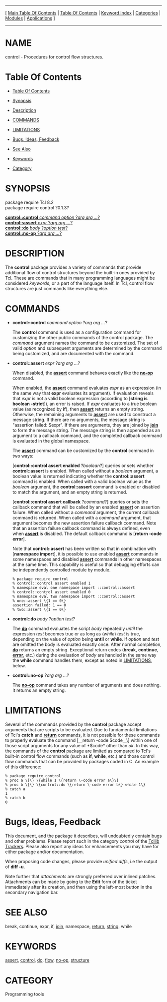 
[//000000001]: # (control \- Tcl Control Flow Commands)
[//000000002]: # (Generated from file 'control\.man' by tcllib/doctools with format 'markdown')
[//000000003]: # (control\(n\) 0\.1\.3 tcllib "Tcl Control Flow Commands")

<hr> [ <a href="../../../../toc.md">Main Table Of Contents</a> &#124; <a
href="../../../toc.md">Table Of Contents</a> &#124; <a
href="../../../../index.md">Keyword Index</a> &#124; <a
href="../../../../toc0.md">Categories</a> &#124; <a
href="../../../../toc1.md">Modules</a> &#124; <a
href="../../../../toc2.md">Applications</a> ] <hr>

# NAME

control \- Procedures for control flow structures\.

# <a name='toc'></a>Table Of Contents

  - [Table Of Contents](#toc)

  - [Synopsis](#synopsis)

  - [Description](#section1)

  - [COMMANDS](#section2)

  - [LIMITATIONS](#section3)

  - [Bugs, Ideas, Feedback](#section4)

  - [See Also](#seealso)

  - [Keywords](#keywords)

  - [Category](#category)

# <a name='synopsis'></a>SYNOPSIS

package require Tcl 8\.2  
package require control ?0\.1\.3?  

[__control::control__ *command* *option* ?*arg arg \.\.\.*?](#1)  
[__control::assert__ *expr* ?*arg arg \.\.\.*?](#2)  
[__control::do__ *body* ?*option test*?](#3)  
[__control::no\-op__ ?*arg arg \.\.\.*?](#4)  

# <a name='description'></a>DESCRIPTION

The __control__ package provides a variety of commands that provide
additional flow of control structures beyond the built\-in ones provided by Tcl\.
These are commands that in many programming languages might be considered
*keywords*, or a part of the language itself\. In Tcl, control flow structures
are just commands like everything else\.

# <a name='section2'></a>COMMANDS

  - <a name='1'></a>__control::control__ *command* *option* ?*arg arg \.\.\.*?

    The __control__ command is used as a configuration command for
    customizing the other public commands of the control package\. The
    *command* argument names the command to be customized\. The set of valid
    *option* and subsequent arguments are determined by the command being
    customized, and are documented with the command\.

  - <a name='2'></a>__control::assert__ *expr* ?*arg arg \.\.\.*?

    When disabled, the __[assert](\.\./\.\./\.\./\.\./index\.md\#assert)__ command
    behaves exactly like the __[no\-op](\.\./\.\./\.\./\.\./index\.md\#no\_op)__
    command\.

    When enabled, the __[assert](\.\./\.\./\.\./\.\./index\.md\#assert)__ command
    evaluates *expr* as an expression \(in the same way that __expr__
    evaluates its argument\)\. If evaluation reveals that *expr* is not a valid
    boolean expression \(according to \[__string is boolean \-strict__\]\), an
    error is raised\. If *expr* evaluates to a true boolean value \(as
    recognized by __if__\), then
    __[assert](\.\./\.\./\.\./\.\./index\.md\#assert)__ returns an empty string\.
    Otherwise, the remaining arguments to
    __[assert](\.\./\.\./\.\./\.\./index\.md\#assert)__ are used to construct a
    message string\. If there are no arguments, the message string is "assertion
    failed: $expr"\. If there are arguments, they are joined by
    __[join](\.\./\.\./\.\./\.\./index\.md\#join)__ to form the message string\.
    The message string is then appended as an argument to a callback command,
    and the completed callback command is evaluated in the global namespace\.

    The __[assert](\.\./\.\./\.\./\.\./index\.md\#assert)__ command can be
    customized by the __control__ command in two ways:

    \[__control::control assert enabled__ ?*boolean*?\] queries or sets
    whether __control::assert__ is enabled\. When called without a
    *boolean* argument, a boolean value is returned indicating whether the
    __control::assert__ command is enabled\. When called with a valid boolean
    value as the *boolean* argument, the __control::assert__ command is
    enabled or disabled to match the argument, and an empty string is returned\.

    \[__control::control assert callback__ ?*command*?\] queries or sets the
    callback command that will be called by an enabled
    __[assert](\.\./\.\./\.\./\.\./index\.md\#assert)__ on assertion failure\. When
    called without a *command* argument, the current callback command is
    returned\. When called with a *command* argument, that argument becomes the
    new assertion failure callback command\. Note that an assertion failure
    callback command is always defined, even when
    __[assert](\.\./\.\./\.\./\.\./index\.md\#assert)__ is disabled\. The default
    callback command is \[__return \-code error__\]\.

    Note that __control::assert__ has been written so that in combination
    with \[__namespace import__\], it is possible to use enabled
    __[assert](\.\./\.\./\.\./\.\./index\.md\#assert)__ commands in some
    namespaces and disabled __[assert](\.\./\.\./\.\./\.\./index\.md\#assert)__
    commands in other namespaces at the same time\. This capability is useful so
    that debugging efforts can be independently controlled module by module\.

        % package require control
        % control::control assert enabled 1
        % namespace eval one namespace import ::control::assert
        % control::control assert enabled 0
        % namespace eval two namespace import ::control::assert
        % one::assert \{1 == 0\}
        assertion failed: 1 == 0
        % two::assert \{1 == 0\}

  - <a name='3'></a>__control::do__ *body* ?*option test*?

    The __[do](\.\./\.\./\.\./\.\./index\.md\#do)__ command evaluates the script
    *body* repeatedly *until* the expression *test* becomes true or as
    long as \(*while*\) *test* is true, depending on the value of *option*
    being __until__ or __while__\. If *option* and *test* are omitted
    the body is evaluated exactly once\. After normal completion,
    __[do](\.\./\.\./\.\./\.\./index\.md\#do)__ returns an empty string\.
    Exceptional return codes \(__break__, __continue__,
    __[error](\.\./\.\./\.\./\.\./index\.md\#error)__, etc\.\) during the evaluation
    of *body* are handled in the same way the __while__ command handles
    them, except as noted in [LIMITATIONS](#section3), below\.

  - <a name='4'></a>__control::no\-op__ ?*arg arg \.\.\.*?

    The __[no\-op](\.\./\.\./\.\./\.\./index\.md\#no\_op)__ command takes any number
    of arguments and does nothing\. It returns an empty string\.

# <a name='section3'></a>LIMITATIONS

Several of the commands provided by the __control__ package accept arguments
that are scripts to be evaluated\. Due to fundamental limitations of Tcl's
__catch__ and __[return](\.\./\.\./\.\./\.\./index\.md\#return)__ commands, it
is not possible for these commands to properly evaluate the command \[__return
\-code $code__\] within one of those script arguments for any value of *$code*
other than *ok*\. In this way, the commands of the __control__ package are
limited as compared to Tcl's built\-in control flow commands \(such as __if__,
__while__, etc\.\) and those control flow commands that can be provided by
packages coded in C\. An example of this difference:

    % package require control
    % proc a \{\} \{while 1 \{return \-code error a\}\}
    % proc b \{\} \{control::do \{return \-code error b\} while 1\}
    % catch a
    1
    % catch b
    0

# <a name='section4'></a>Bugs, Ideas, Feedback

This document, and the package it describes, will undoubtedly contain bugs and
other problems\. Please report such in the category *control* of the [Tcllib
Trackers](http://core\.tcl\.tk/tcllib/reportlist)\. Please also report any ideas
for enhancements you may have for either package and/or documentation\.

When proposing code changes, please provide *unified diffs*, i\.e the output of
__diff \-u__\.

Note further that *attachments* are strongly preferred over inlined patches\.
Attachments can be made by going to the __Edit__ form of the ticket
immediately after its creation, and then using the left\-most button in the
secondary navigation bar\.

# <a name='seealso'></a>SEE ALSO

break, continue, expr, if, [join](\.\./\.\./\.\./\.\./index\.md\#join), namespace,
[return](\.\./\.\./\.\./\.\./index\.md\#return),
[string](\.\./\.\./\.\./\.\./index\.md\#string), while

# <a name='keywords'></a>KEYWORDS

[assert](\.\./\.\./\.\./\.\./index\.md\#assert),
[control](\.\./\.\./\.\./\.\./index\.md\#control), [do](\.\./\.\./\.\./\.\./index\.md\#do),
[flow](\.\./\.\./\.\./\.\./index\.md\#flow), [no\-op](\.\./\.\./\.\./\.\./index\.md\#no\_op),
[structure](\.\./\.\./\.\./\.\./index\.md\#structure)

# <a name='category'></a>CATEGORY

Programming tools
